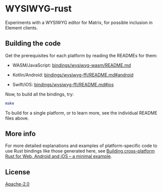# WYSIWYG-rust

Experiments with a WYSIWYG editor for Matrix, for possible inclusion in Element
clients.

## Building the code

Get the prerequisites for each platform by reading the READMEs for them:

* WASM/JavaScript:
  [bindings/wysiwyg-wasm/README.md](bindings/wysiwyg-wasm/README.md)

* Kotlin/Android:
  [bindings/wysiwyg-ffi/README.md#android](bindings/wysiwyg-ffi/README.md#android)

* Swift/iOS:
  [bindings/wysiwyg-ffi/README.md#ios](bindings/wysiwyg-ffi/README.md#ios)

Now, to build all the bindings, try:

```bash
make
```

To build for a single platform, or to learn more, see the individual README
files above.

## More info

For more detailed explanations and examples of platform-specific code to use
Rust bindings like those generated here, see
[Building cross-platform Rust for Web, Android and iOS – a minimal example](https://www.artificialworlds.net/blog/2022/07/06/building-cross-platform-rust-for-web-android-and-ios-a-minimal-example/).

## License

[Apache-2.0](https://www.apache.org/licenses/LICENSE-2.0)

